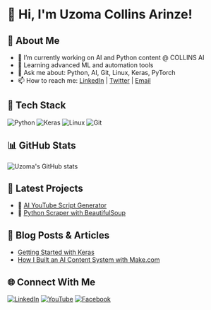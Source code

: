 # 👋 Hi, I'm Uzoma Collins Arinze!

## 💼 About Me
- 🔭 I’m currently working on AI and Python content @ COLLINS AI
- 🌱 Learning advanced ML and automation tools
- 💬 Ask me about: Python, AI, Git, Linux, Keras, PyTorch
- 📫 How to reach me: [LinkedIn](your-link) | [Twitter](your-link) | [Email](mailto:your@email.com)

## 🧰 Tech Stack
![Python](https://img.shields.io/badge/-Python-333333?style=flat&logo=python)
![Keras](https://img.shields.io/badge/-Keras-333333?style=flat&logo=keras)
![Linux](https://img.shields.io/badge/-Linux-333333?style=flat&logo=linux)
![Git](https://img.shields.io/badge/-Git-333333?style=flat&logo=git)

## 📊 GitHub Stats
![Uzoma's GitHub stats](https://github-readme-stats.vercel.app/api?username=your-username&show_icons=true&theme=radical)

## 📝 Latest Projects
- 🔹 [AI YouTube Script Generator](https://github.com/your-username/project)
- 🔹 [Python Scraper with BeautifulSoup](https://github.com/your-username/project)

## 📢 Blog Posts & Articles
- [Getting Started with Keras](https://your-blog-link)
- [How I Built an AI Content System with Make.com](https://your-blog-link)

## 🌐 Connect With Me
[![LinkedIn](https://img.shields.io/badge/-LinkedIn-0A66C2?style=flat&logo=linkedin&logoColor=white)](your-link)
[![YouTube](https://img.shields.io/badge/-YouTube-red?style=flat&logo=youtube&logoColor=white)](your-link)
[![Facebook](https://img.shields.io/badge/-Facebook-1877F2?style=flat&logo=facebook&logoColor=white)](your-link)
